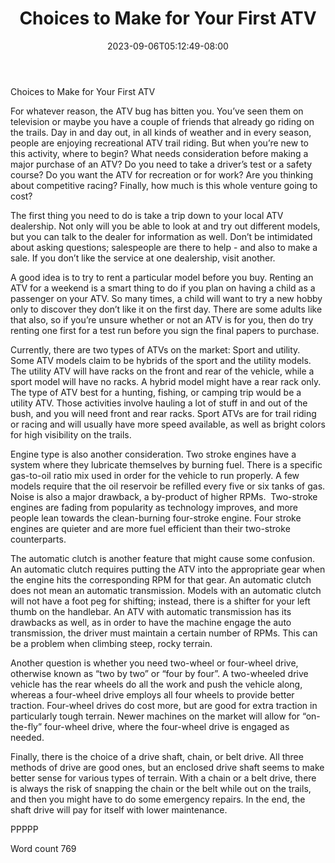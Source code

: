 ﻿---
title: "Choices to Make for Your First ATV"
date: 2023-09-06T05:12:49-08:00
description: "ATV TXT Tips for Web Success"
featured_image: "/images/ATV TXT.jpg"
tags: ["ATV TXT"]
---

Choices to Make for Your First ATV 

For whatever reason, the ATV bug has bitten you. You’ve seen them on television or maybe you have a couple of friends that already go riding on the trails. Day in and day out, in all kinds of weather and in every season, people are enjoying recreational ATV trail riding. 
But when you’re new to this activity, where to begin? What needs consideration before making a major purchase of an ATV? Do you need to take a driver’s test or a safety course? Do you want the ATV for recreation or for work? Are you thinking about competitive racing? 
Finally, how much is this whole venture going to cost? 

The first thing you need to do is take a trip down to your local ATV dealership. Not only will you be able to look at and try out different models, but you can talk to the dealer for information as well. Don’t be intimidated about asking questions; salespeople are there to help - and also to make a sale. If you don’t like the service at one dealership, visit another. 

A good idea is to try to rent a particular model before you buy. Renting an ATV for a weekend is a smart thing to do if you plan on having a child as a passenger on your ATV. So many times, a child will want to try a new hobby only to discover they don’t like it on the first day. There are some adults like that also, so if you’re unsure whether or not an ATV is for you, then do try renting one first for a test run before you sign the final papers to purchase. 

Currently, there are two types of ATVs on the market: Sport and utility. Some ATV models claim to be hybrids of the sport and the utility models. The utility ATV will have racks on the front and rear of the vehicle, while a sport model will have no racks. A hybrid model might have a rear rack only. The type of ATV best for a hunting, fishing, or camping trip would be a utility ATV. Those activities involve hauling a lot of stuff in and out of the bush, and you will need front and rear racks. Sport ATVs are for trail riding or racing and will usually have more speed available, as well as bright colors for high visibility on the trails. 

Engine type is also another consideration. Two stroke engines have a system where they lubricate themselves by burning fuel. There is a specific gas-to-oil ratio mix used in order for the vehicle to run properly. A few models require that the oil reservoir be refilled every five or six tanks of gas. Noise is also a major drawback, a by-product of higher RPMs.  Two-stroke engines are fading from popularity as technology improves, and more people lean towards the clean-burning four-stroke engine. Four stroke engines are quieter and are more fuel efficient than their two-stroke counterparts.

The automatic clutch is another feature that might cause some confusion. An automatic clutch requires putting the ATV into the appropriate gear when the engine hits the corresponding RPM for that gear. An automatic clutch does not mean an automatic transmission. Models with an automatic clutch will not have a foot peg for shifting; instead, there is a shifter for your left thumb on the handlebar. An ATV with automatic transmission has its drawbacks as well, as in order to have the machine engage the auto transmission, the driver must maintain a certain number of RPMs. This can be a problem when climbing steep, rocky terrain. 

Another question is whether you need two-wheel or four-wheel drive, otherwise known as “two by two” or “four by four”. A two-wheeled drive vehicle has the rear wheels do all the work and push the vehicle along, whereas a four-wheel drive employs all four wheels to provide better traction. Four-wheel drives do cost more, but are good for extra traction in particularly tough terrain. Newer machines on the market will allow for “on-the-fly” four-wheel drive, where the four-wheel drive is engaged as needed.

Finally, there is the choice of a drive shaft, chain, or belt drive. All three methods of drive are good ones, but an enclosed drive shaft seems to make better sense for various types of terrain. With a chain or a belt drive, there is always the risk of snapping the chain or the belt while out on the trails, and then you might have to do some emergency repairs. In the end, the shaft drive will pay for itself with lower maintenance. 

PPPPP

Word count 769

